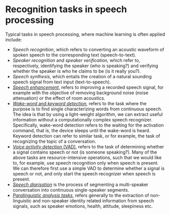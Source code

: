 # Recognition tasks in speech processing

Typical tasks in speech processing, where machine learning is often
applied include:

-   *Speech recognition*, which refers to converting an acoustic
    waveform of spoken speech to the corresponding text
    (speech-to-text).
-   *Speaker recognition* and *speaker verification,* which refer to,
    respectively, identifying the speaker (who is speaking?) and
    verifying whether the speaker is who he claims to be (is it really
    you?).
-   *Speech synthesis*, which entails the creation of a natural sounding
    speech signal from text input (text-to-speech).
-   *[Speech enhancement](Speech_enhancement)*, refers to improving a
    recorded speech signal, for example with the objective of removing
    background noise (noise attenuation) or the effect of room
    acoustics.
-   [*Wake-word* and *keyword
    detection*](Wake-word_and_keyword_spotting), refers to the task
    where the purpose is to find single characterizing words from
    continuous speech. The idea is that by using a light-weight
    algorithm, we can extract useful information without a
    computationally complex speech recognizer. Specifically, wake-word
    detection refers to the waiting for the activation command, that is,
    the device sleeps until the wake-word is heard. Keyword detection
    can refer to similar task, or for example, the task of recognizing
    the topic of a conversation.
-   [*Voice activity detection* (VAD)](Voice_activity_detection_VAD_),
    refers to the task of determining whether a signal contains speech
    or not (is someone speaking?). Many of the above tasks are
    resource-intensive operations, such that we would like to, for
    example, use speech recognition only when speech is present. We can
    therefore first use a simple VAD to determine whether a signal is
    speech or not, and only start the speech recognizer when speech is
    present.
-   [*Speech
    diarisation*](https://en.wikipedia.org/wiki/Speaker_diarisation) is
    the process of segmenting a multi-speaker conversation into
    continuous single-speaker segments.
-   [*Paralinguistic analysis tasks*](Paralinguistic_speech_processing),
    refers generally to the extraction of non-linguistic and non-speaker
    identity related information from speech signals, such as speaker
    emotions, health, attitude, sleepiness etc.
